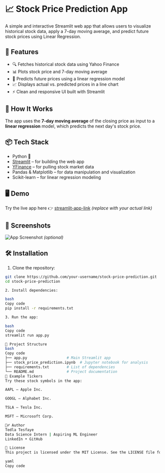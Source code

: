 # 📈 Stock Price Prediction App

A simple and interactive Streamlit web app that allows users to visualize historical stock data, apply a 7-day moving average, and predict future stock prices using Linear Regression.

## 🚀 Features

- 🔍 Fetches historical stock data using Yahoo Finance
- 📊 Plots stock price and 7-day moving average
- 🤖 Predicts future prices using a linear regression model
- 📈 Displays actual vs. predicted prices in a line chart
- ⚡ Clean and responsive UI built with Streamlit

## 🧠 How It Works

The app uses the **7-day moving average** of the closing price as input to a **linear regression** model, which predicts the next day's stock price.

## 📦 Tech Stack

- Python 🐍
- [Streamlit](https://streamlit.io/) – for building the web app
- [YFinance](https://pypi.org/project/yfinance/) – for pulling stock market data
- Pandas & Matplotlib – for data manipulation and visualization
- Scikit-learn – for linear regression modeling

## 🖥️ Demo

Try the live app here 👉 [streamlit-app-link](https://your-username-stock-price-prediction.streamlit.app) *(replace with your actual link)*

## 📸 Screenshots

![App Screenshot](https://your-screenshot-link.com/preview.png) *(optional)*

## 🛠️ Installation

1. Clone the repository:

```bash
git clone https://github.com/your-username/stock-price-prediction.git
cd stock-price-prediction

2. Install dependencies:

bash
Copy code
pip install -r requirements.txt

3. Run the app:

bash
Copy code
streamlit run app.py

📁 Project Structure
bash
Copy code
├── app.py                  # Main Streamlit app
├── stock_price_prediction.ipynb  # Jupyter notebook for analysis
├── requirements.txt        # List of dependencies
└── README.md               # Project documentation
📌 Example Tickers
Try these stock symbols in the app:

AAPL – Apple Inc.

GOOGL – Alphabet Inc.

TSLA – Tesla Inc.

MSFT – Microsoft Corp.

🙋‍♂️ Author
Tedla Tesfaye
Data Science Intern | Aspiring ML Engineer
LinkedIn • GitHub

📄 License
This project is licensed under the MIT License. See the LICENSE file for details.

yaml
Copy code
